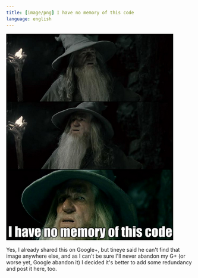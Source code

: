 ```yaml
---
title: [image/png] I have no memory of this code
language: english
---
```


<div class="image">
    <img src="/images/I_have_no_memory_of_this_code.png" width="450" height="554" />
</div>

Yes, I already shared this on Google+, but tineye said he can't find that image
anywhere else, and as I can't be sure I'll never abandon my G+ (or worse yet,
Google abandon it) I decided it's better to add some redundancy and post it
here, too.
